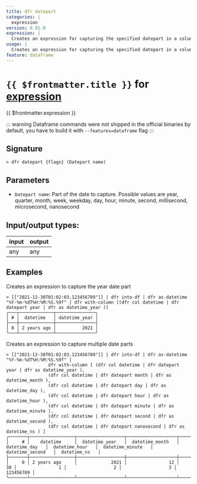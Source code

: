 ```yaml
---
title: dfr datepart
categories: |
  expression
version: 0.91.0
expression: |
  Creates an expression for capturing the specified datepart in a column.
usage: |
  Creates an expression for capturing the specified datepart in a column.
feature: dataframe
---
```

<!-- This file is automatically generated. Please edit the command in https://github.com/nushell/nushell instead. -->

# `{{ $frontmatter.title }}` for [expression](/commands/categories/expression.md)

<div class='command-title'>{{ $frontmatter.expression }}</div>


::: warning
Dataframe commands were not shipped in the official binaries by default, you have to build it with `--features=dataframe` flag
:::
## Signature

```> dfr datepart {flags} (Datepart name)```

## Parameters

 -  `Datepart name`: Part of the date to capture.  Possible values are year, quarter, month, week, weekday, day, hour, minute, second, millisecond, microsecond, nanosecond


## Input/output types:

| input | output |
| ----- | ------ |
| any   | any    |

## Examples

Creates an expression to capture the year date part
```nu
> [["2021-12-30T01:02:03.123456789"]] | dfr into-df | dfr as-datetime "%Y-%m-%dT%H:%M:%S.%9f" | dfr with-column [(dfr col datetime | dfr datepart year | dfr as datetime_year )]
╭───┬─────────────┬───────────────╮
│ # │  datetime   │ datetime_year │
├───┼─────────────┼───────────────┤
│ 0 │ 2 years ago │          2021 │
╰───┴─────────────┴───────────────╯

```

Creates an expression to capture multiple date parts
```nu
> [["2021-12-30T01:02:03.123456789"]] | dfr into-df | dfr as-datetime "%Y-%m-%dT%H:%M:%S.%9f" |
                dfr with-column [ (dfr col datetime | dfr datepart year | dfr as datetime_year ),
                (dfr col datetime | dfr datepart month | dfr as datetime_month ),
                (dfr col datetime | dfr datepart day | dfr as datetime_day ),
                (dfr col datetime | dfr datepart hour | dfr as datetime_hour ),
                (dfr col datetime | dfr datepart minute | dfr as datetime_minute ),
                (dfr col datetime | dfr datepart second | dfr as datetime_second ),
                (dfr col datetime | dfr datepart nanosecond | dfr as datetime_ns ) ]
╭───────┬─────────────────┬──────────────────┬───────────────────┬─────────────────┬──────────────────┬────────────────────┬────────────────────┬────────────────╮
│     # │    datetime     │  datetime_year   │  datetime_month   │  datetime_day   │  datetime_hour   │  datetime_minute   │  datetime_second   │  datetime_ns   │
├───────┼─────────────────┼──────────────────┼───────────────────┼─────────────────┼──────────────────┼────────────────────┼────────────────────┼────────────────┤
│     0 │ 2 years ago     │             2021 │                12 │              30 │                1 │                  2 │                  3 │      123456789 │
╰───────┴─────────────────┴──────────────────┴───────────────────┴─────────────────┴──────────────────┴────────────────────┴────────────────────┴────────────────╯

```
